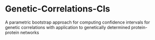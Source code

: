 # Genetic-Correlations-CIs

A parametric bootstrap approach for computing confidence intervals for genetic correlations with application to genetically determined protein-protein networks
